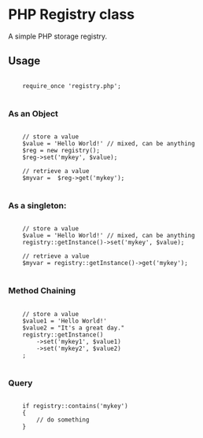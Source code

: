 <h1>PHP Registry class</h1>

A simple PHP storage registry.

<h2>Usage</h2>

<pre>
<code>
    require_once 'registry.php';
</code>
</pre>

<h3> As an Object </h3>

<pre>
<code>
    // store a value
    $value = 'Hello World!' // mixed, can be anything
    $reg = new registry();
    $reg->set('mykey', $value);

    // retrieve a value
    $myvar =  $reg->get('mykey');
</code>
</pre>

<h3>As a singleton:</h3>

<pre>
<code>
    // store a value
    $value = 'Hello World!' // mixed, can be anything
    registry::getInstance()->set('mykey', $value);
    
    // retrieve a value
    $myvar = registry::getInstance()->get('mykey');
</code>
</pre>

<h3>Method Chaining</h3>

<pre>
<code>
    // store a value
    $value1 = 'Hello World!'
    $value2 = "It's a great day."
    registry::getInstance()
        ->set('mykey1', $value1)
        ->set('mykey2', $value2)
    ;
</code>
</pre>

<h3>Query</h3>

<pre>
<code>
    if registry::contains('mykey')
    {
        // do something
    }
</code>
</pre>
